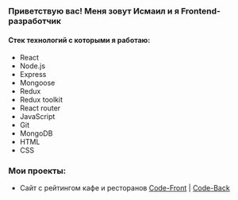 ### Приветствую вас! Меня зовут Исмаил и я Frontend-разработчик

#### Стек технологий с которыми я работаю:
- React
- Node.js
- Express
- Mongoose
- Redux
- Redux toolkit
- React router
- JavaScript
- Git
- MongoDB
- HTML
- СSS

### Мои проекты:

- Сайт с рейтингом кафе и ресторанов <a href="https://github.com/Benoyevski/Revizor-front">Code-Front</a> |
  <a href= "https://github.com/Benoyevski/Revizor-back">Code-Back</a> 
